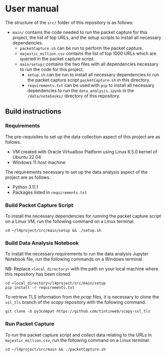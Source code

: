 # User manual 

The structure of the `src/` folder of this repository is as follows:

* `main/` contains the code needed to run the packet capture for this project, the list of top URLs, and the setup scripts to install all necessary dependencies.
  * `packetCapture.sh` can be run to perform the packet capture.
  * `majestic_million.csv` contains the list of top 1000 URLs which are queried in the packet capture script.
  * `main/setup/` contains the two files with all dependencies necessary to run the code for this project.
    * `setup.sh` can be run to install all necessary dependencies to run the packet capture script `packetCapture.sh` in this directory.
    * `requirements.txt` can be used with `pip` to install all necessary dependencies to run the `data_analysis.ipynb` in the `/data/notebooks/` directory of this repository.

## Build instructions

### Requirements

The pre-requisites to set up the data collection aspect of this project are as follows.

* VM created with Oracle Virtualbox Platform using Linux 6.5.0 kernel of Ubuntu 22.04
* Windows 11 host machine

The requirements necessary to set up the data analysis aspect of the project are as follows.

* Python 3.11.1
* Packages listed in `requirements.txt`

### Build Packet Capture Script

To install the necessary dependencies for running the packet capture script on a Linux VM, run the following command on a Linux terminal.


```
cd ~/l4project/src/main/setup && ./setup.sh
```

### Build Data Analysis Notebook

To install the necessary requirements to run the data analysis Jupyter Notebook file, run the following commands on a Windows terminal.

NB: Replace `<local_directory>` with the path on your local machine where this repository has been cloned.

```
cd <local_directory>/l4project/src/main/setup
pip install -r requirements.txt
```

To retrieve TLS information from the *pcap* files, it is necessary to clone the `ssl_tls` branch of the *scapy* repository with the following command.

```
git clone -b py3compat https://github.com/tintinweb/scapy-ssl_tls
```

### Run Packet Capture

To run the packet capture script and collect data relating to the URLs in `majestic_million.csv`, run the following command on a Linux terminal.

```
cd ~/l4project/src/main && ./packetCapture.sh
```

